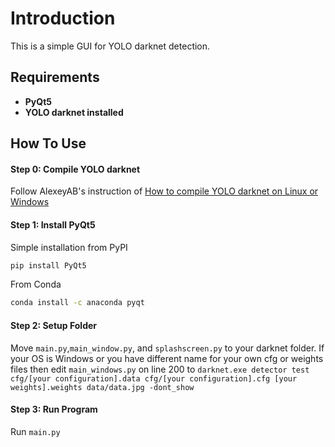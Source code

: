 # Introduction
 This is a simple GUI for YOLO darknet detection.

## Requirements
   - **PyQt5**
   - **YOLO darknet installed**

## How To Use

#### Step 0: Compile YOLO darknet 

Follow AlexeyAB's instruction of [How to compile YOLO darknet on Linux or Windows](https://github.com/AlexeyAB/darknet#how-to-compile-on-linuxmacos-using-cmake)

#### Step 1: Install PyQt5 

Simple installation from PyPI
```bash
pip install PyQt5
```
From Conda
```bash
conda install -c anaconda pyqt
```

#### Step 2: Setup Folder

Move `main.py`,`main_window.py`, and `splashscreen.py` to your darknet folder.
If your OS is Windows or you have different name for your own cfg or weights files then edit `main_windows.py` on line 200 to `darknet.exe detector test cfg/[your configuration].data cfg/[your configuration].cfg [your weights].weights data/data.jpg -dont_show`

#### Step 3: Run Program
Run `main.py` 

